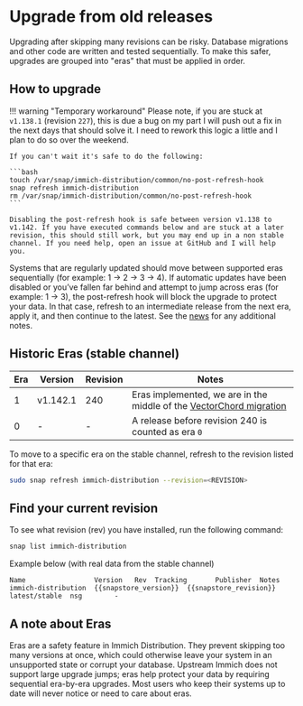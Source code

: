# Upgrade from old releases

Upgrading after skipping many revisions can be risky. Database migrations and other code are written and tested sequentially. To make this safer, upgrades are grouped into "eras" that must be applied in order.

## How to upgrade

!!! warning "Temporary workaround"
    Please note, if you are stuck at `v1.138.1` (revision `227`), this is due a bug on my part I will push out a fix in the next days that should solve it. I need to rework this logic a little and I plan to do so over the weekend.

    If you can't wait it's safe to do the following:

    ```bash
    touch /var/snap/immich-distribution/common/no-post-refresh-hook
    snap refresh immich-distribution
    rm /var/snap/immich-distribution/common/no-post-refresh-hook
    ```

    Disabling the post-refresh hook is safe between version v1.138 to v1.142. If you have executed commands below and are stuck at a later revision, this should still work, but you may end up in a non stable channel. If you need help, open an issue at GitHub and I will help you.

Systems that are regularly updated should move between supported eras sequentially (for example: 1 → 2 → 3 → 4). If automatic updates have been disabled or you’ve fallen far behind and attempt to jump across eras (for example: 1 → 3), the post-refresh hook will block the upgrade to protect your data. In that case, refresh to an intermediate release from the next era, apply it, and then continue to the latest. See the [news](/news) for any additional notes.

## Historic Eras (stable channel)

| Era | Version  | Revision | Notes                 |
| --- | ---------| ---------| --------------------- |
| 1   | v1.142.1 | 240      | Eras implemented, we are in the middle of the [VectorChord migration](/news/2025/08/31/vectorchord-migration-rollout/) |
| 0   | -        | -        | A release before revision 240 is counted as era `0` |

To move to a specific era on the stable channel, refresh to the revision listed for that era:

```sh
sudo snap refresh immich-distribution --revision=<REVISION>
```

## Find your current revision

To see what revision (rev) you have installed, run the following command:
```bash
snap list immich-distribution
```

Example below (with real data from the stable channel)
```
Name                 Version   Rev  Tracking       Publisher  Notes
immich-distribution  {{snapstore_version}}  {{snapstore_revision}}  latest/stable  nsg        -
```

## A note about Eras

Eras are a safety feature in Immich Distribution. They prevent skipping too many versions at once, which could otherwise leave your system in an unsupported state or corrupt your database. Upstream Immich does not support large upgrade jumps; eras help protect your data by requiring sequential era-by-era upgrades. Most users who keep their systems up to date will never notice or need to care about eras.

